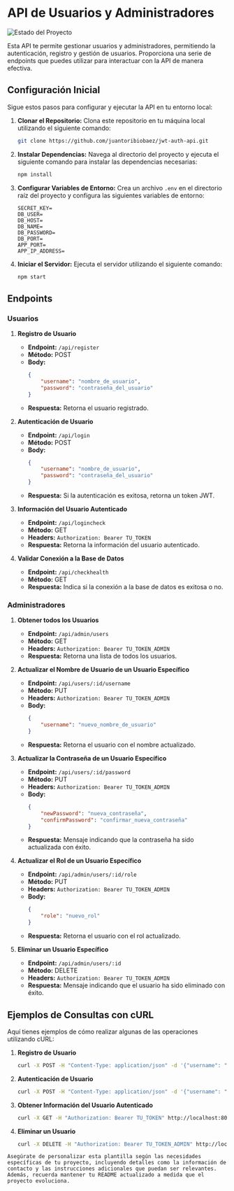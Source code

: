 # API de Usuarios y Administradores

![Estado del Proyecto](https://img.shields.io/badge/Estado-En%20Desarrollo-yellow)

Esta API te permite gestionar usuarios y administradores, permitiendo la autenticación, registro y gestión de usuarios. Proporciona una serie de endpoints que puedes utilizar para interactuar con la API de manera efectiva.

## Configuración Inicial

Sigue estos pasos para configurar y ejecutar la API en tu entorno local:

1. **Clonar el Repositorio:** Clona este repositorio en tu máquina local utilizando el siguiente comando:

   ```bash
   git clone https://github.com/juantoribiobaez/jwt-auth-api.git
   ```

2. **Instalar Dependencias:** Navega al directorio del proyecto y ejecuta el siguiente comando para instalar las dependencias necesarias:

   ```bash
   npm install
   ```

3. **Configurar Variables de Entorno:** Crea un archivo `.env` en el directorio raíz del proyecto y configura las siguientes variables de entorno:

   ```env
   SECRET_KEY=
   DB_USER=
   DB_HOST=
   DB_NAME=
   DB_PASSWORD=
   DB_PORT=
   APP_PORT=
   APP_IP_ADDRESS=
   ```

4. **Iniciar el Servidor:** Ejecuta el servidor utilizando el siguiente comando:

   ```bash
   npm start
   ```

## Endpoints

### Usuarios

1. **Registro de Usuario**

   - **Endpoint:** `/api/register`
   - **Método:** POST
   - **Body:**
     ```json
     {
         "username": "nombre_de_usuario",
         "password": "contraseña_del_usuario"
     }
     ```
   - **Respuesta:** Retorna el usuario registrado.

2. **Autenticación de Usuario**

   - **Endpoint:** `/api/login`
   - **Método:** POST
   - **Body:**
     ```json
     {
         "username": "nombre_de_usuario",
         "password": "contraseña_del_usuario"
     }
     ```
   - **Respuesta:** Si la autenticación es exitosa, retorna un token JWT.

3. **Información del Usuario Autenticado**

   - **Endpoint:** `/api/logincheck`
   - **Método:** GET
   - **Headers:** `Authorization: Bearer TU_TOKEN`
   - **Respuesta:** Retorna la información del usuario autenticado.

4. **Validar Conexión a la Base de Datos**

   - **Endpoint:** `/api/checkhealth`
   - **Método:** GET
   - **Respuesta:** Indica si la conexión a la base de datos es exitosa o no.

### Administradores

1. **Obtener todos los Usuarios**

   - **Endpoint:** `/api/admin/users`
   - **Método:** GET
   - **Headers:** `Authorization: Bearer TU_TOKEN_ADMIN`
   - **Respuesta:** Retorna una lista de todos los usuarios.

2. **Actualizar el Nombre de Usuario de un Usuario Específico**

   - **Endpoint:** `/api/users/:id/username`
   - **Método:** PUT
   - **Headers:** `Authorization: Bearer TU_TOKEN_ADMIN`
   - **Body:**
     ```json
     {
         "username": "nuevo_nombre_de_usuario"
     }
     ```
   - **Respuesta:** Retorna el usuario con el nombre actualizado.

3. **Actualizar la Contraseña de un Usuario Específico**

   - **Endpoint:** `/api/users/:id/password`
   - **Método:** PUT
   - **Headers:** `Authorization: Bearer TU_TOKEN_ADMIN`
   - **Body:**
     ```json
     {
         "newPassword": "nueva_contraseña",
         "confirmPassword": "confirmar_nueva_contraseña"
     }
     ```
   - **Respuesta:** Mensaje indicando que la contraseña ha sido actualizada con éxito.

4. **Actualizar el Rol de un Usuario Específico**

   - **Endpoint:** `/api/admin/users/:id/role`
   - **Método:** PUT
   - **Headers:** `Authorization: Bearer TU_TOKEN_ADMIN`
   - **Body:**
     ```json
     {
         "role": "nuevo_rol"
     }
     ```
   - **Respuesta:** Retorna el usuario con el rol actualizado.

5. **Eliminar un Usuario Específico**

   - **Endpoint:** `/api/admin/users/:id`
   - **Método:** DELETE
   - **Headers:** `Authorization: Bearer TU_TOKEN_ADMIN`
   - **Respuesta:** Mensaje indicando que el usuario ha sido eliminado con éxito.

## Ejemplos de Consultas con cURL

Aquí tienes ejemplos de cómo realizar algunas de las operaciones utilizando cURL:

1. **Registro de Usuario**

   ```bash
   curl -X POST -H "Content-Type: application/json" -d '{"username": "juan", "password": "123456"}' http://localhost:8001/api/users/register
   ```

2. **Autenticación de Usuario**

   ```bash
   curl -X POST -H "Content-Type: application/json" -d '{"username": "juan", "password": "123456"}' http://localhost:8001/api/users/login
   ```

3. **Obtener Información del Usuario Autenticado**

   ```bash
   curl -X GET -H "Authorization: Bearer TU_TOKEN" http://localhost:8001/api/users/logincheck
   ```

4. **Eliminar un Usuario**

   ```bash
   curl -X DELETE -H "Authorization: Bearer TU_TOKEN_ADMIN" http://localhost:8001/api/admin/users/ID_DEL_USUARIO
   ```


```
Asegúrate de personalizar esta plantilla según las necesidades específicas de tu proyecto, incluyendo detalles como la información de contacto y las instrucciones adicionales que puedan ser relevantes. Además, recuerda mantener tu README actualizado a medida que el proyecto evoluciona.
```